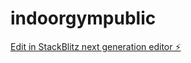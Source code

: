 # indoorgympublic

[Edit in StackBlitz next generation editor ⚡️](https://stackblitz.com/~/github.com/freetailventures/indoorgympublic)